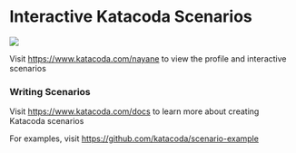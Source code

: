 # Interactive Katacoda Scenarios

[![](http://shields.katacoda.com/katacoda/nayane/count.svg)](https://www.katacoda.com/nayane "Get your profile on Katacoda.com")

Visit https://www.katacoda.com/nayane to view the profile and interactive scenarios

### Writing Scenarios
Visit https://www.katacoda.com/docs to learn more about creating Katacoda scenarios

For examples, visit https://github.com/katacoda/scenario-example
